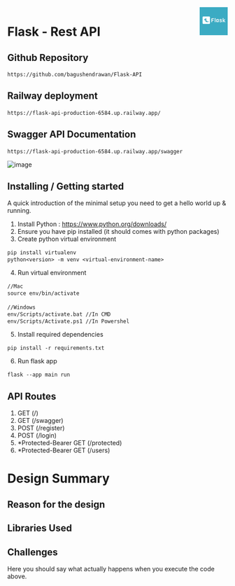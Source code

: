 <img src="./api/static/logo.png" alt="Logo of the project" align="right" width=64 height=64>

# Flask - Rest API

## Github Repository

```shell
https://github.com/bagushendrawan/Flask-API
```

## Railway deployment

```shell
https://flask-api-production-6584.up.railway.app/
```

## Swagger API Documentation

```shell
https://flask-api-production-6584.up.railway.app/swagger
```

![image](https://github.com/user-attachments/assets/a85943e3-3de6-4013-9b06-eee69d4f450d)



## Installing / Getting started

A quick introduction of the minimal setup you need to get a hello world up &
running.

1. Install Python : https://www.python.org/downloads/
2. Ensure you have pip installed (it should comes with python packages)
3. Create python virtual environment

```shell
pip install virtualenv
python<version> -m venv <virtual-environment-name>
```

4. Run virtual environment
   
```shell
//Mac
source env/bin/activate

//Windows
env/Scripts/activate.bat //In CMD
env/Scripts/Activate.ps1 //In Powershel
```

5. Install required dependencies
   
```shell
pip install -r requirements.txt
```

6. Run flask app
   
```shell
flask --app main run
```

## API Routes
1. GET (/)
2. GET (/swagger)
3. POST (/register)
4. POST (/login)
5. *Protected-Bearer GET (/protected)
6. *Protected-Bearer GET (/users)


# Design Summary

## Reason for the design

## Libraries Used

## Challenges
Here you should say what actually happens when you execute the code above.
